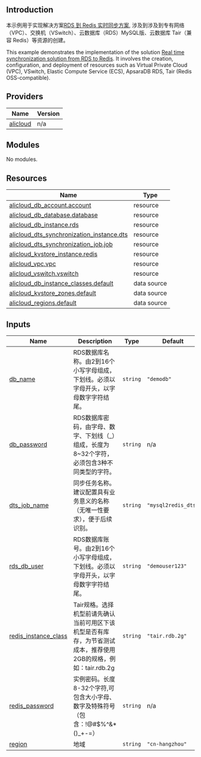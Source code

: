 ## Introduction
<!-- DOCS_DESCRIPTION_CN -->
本示例用于实现解决方案[RDS 到 Redis 实时同步方案](https://www.aliyun.com/solution/tech-solution/rtsorarctebcc), 涉及到涉及到专有网络（VPC）、交换机（VSwitch）、云数据库（RDS）MySQL版、云数据库 Tair（兼容 Redis）等资源的创建。
<!-- DOCS_DESCRIPTION_CN -->

<!-- DOCS_DESCRIPTION_EN -->
This example demonstrates the implementation of the solution [Real time synchronization solution from RDS to Redis](https://www.aliyun.com/solution/tech-solution/rtsorarctebcc). It involves the creation, configuration, and deployment of resources such as Virtual Private Cloud (VPC), VSwitch, Elastic Compute Service (ECS), ApsaraDB RDS, Tair (Redis OSS-compatible).
<!-- DOCS_DESCRIPTION_EN -->

<!-- BEGIN_TF_DOCS -->
## Providers

| Name | Version |
|------|---------|
| <a name="provider_alicloud"></a> [alicloud](#provider\_alicloud) | n/a |

## Modules

No modules.

## Resources

| Name | Type |
|------|------|
| [alicloud_db_account.account](https://registry.terraform.io/providers/aliyun/alicloud/latest/docs/resources/db_account) | resource |
| [alicloud_db_database.database](https://registry.terraform.io/providers/aliyun/alicloud/latest/docs/resources/db_database) | resource |
| [alicloud_db_instance.rds](https://registry.terraform.io/providers/aliyun/alicloud/latest/docs/resources/db_instance) | resource |
| [alicloud_dts_synchronization_instance.dts](https://registry.terraform.io/providers/aliyun/alicloud/latest/docs/resources/dts_synchronization_instance) | resource |
| [alicloud_dts_synchronization_job.job](https://registry.terraform.io/providers/aliyun/alicloud/latest/docs/resources/dts_synchronization_job) | resource |
| [alicloud_kvstore_instance.redis](https://registry.terraform.io/providers/aliyun/alicloud/latest/docs/resources/kvstore_instance) | resource |
| [alicloud_vpc.vpc](https://registry.terraform.io/providers/aliyun/alicloud/latest/docs/resources/vpc) | resource |
| [alicloud_vswitch.vswitch](https://registry.terraform.io/providers/aliyun/alicloud/latest/docs/resources/vswitch) | resource |
| [alicloud_db_instance_classes.default](https://registry.terraform.io/providers/aliyun/alicloud/latest/docs/data-sources/db_instance_classes) | data source |
| [alicloud_kvstore_zones.default](https://registry.terraform.io/providers/aliyun/alicloud/latest/docs/data-sources/kvstore_zones) | data source |
| [alicloud_regions.default](https://registry.terraform.io/providers/aliyun/alicloud/latest/docs/data-sources/regions) | data source |

## Inputs

| Name | Description | Type | Default | Required |
|------|-------------|------|---------|:--------:|
| <a name="input_db_name"></a> [db\_name](#input\_db\_name) | RDS数据库名称。由2到16个小写字母组成，下划线。必须以字母开头，以字母数字字符结尾。 | `string` | `"demodb"` | no |
| <a name="input_db_password"></a> [db\_password](#input\_db\_password) | RDS数据库密码，由字母、数字、下划线（\_）组成，长度为8~32个字符，必须包含3种不同类型的字符。 | `string` | n/a | yes |
| <a name="input_dts_job_name"></a> [dts\_job\_name](#input\_dts\_job\_name) | 同步任务名称。建议配置具有业务意义的名称（无唯一性要求），便于后续识别。 | `string` | `"mysql2redis_dts"` | no |
| <a name="input_rds_db_user"></a> [rds\_db\_user](#input\_rds\_db\_user) | RDS数据库账号。由2到16个小写字母组成，下划线。必须以字母开头，以字母数字字符结尾。 | `string` | `"demouser123"` | no |
| <a name="input_redis_instance_class"></a> [redis\_instance\_class](#input\_redis\_instance\_class) | Tair规格。选择机型前请先确认当前可用区下该机型是否有库存，为节省测试成本，推荐使用2GB的规格，例如：tair.rdb.2g | `string` | `"tair.rdb.2g"` | no |
| <a name="input_redis_password"></a> [redis\_password](#input\_redis\_password) | 实例密码。长度8-32个字符,可包含大小字母、数字及特殊符号（包含：!@#$%^&*()\_+-=） | `string` | n/a | yes |
| <a name="input_region"></a> [region](#input\_region) | 地域 | `string` | `"cn-hangzhou"` | no |
<!-- END_TF_DOCS -->